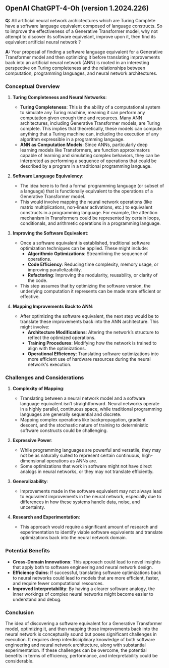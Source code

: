 
## OpenAI ChatGPT-4-Oh (version 1.2024.226)

**Q:** All artificial neural network archictectures which are Turing Complete have a software language equivalent composed of language constructs. So to improve the effectiveness of a Generative Transformer model, why not attempt to discover its software equivelant, improve upon it, then find its equivalent artificial neural network ?

**A:** Your proposal of finding a software language equivalent for a Generative Transformer model and then optimizing it before translating improvements back into an artificial neural network (ANN) is rooted in an interesting perspective on Turing completeness and the relationships between computation, programming languages, and neural network architectures.

### Conceptual Overview

1. **Turing Completeness and Neural Networks**:
    - **Turing Completeness**: This is the ability of a computational system to simulate any Turing machine, meaning it can perform any computation given enough time and resources. Many ANN architectures, including Generative Transformer models, are Turing complete. This implies that theoretically, these models can compute anything that a Turing machine can, including the execution of any algorithm expressible in a programming language.
    - **ANN as Computation Models**: Since ANNs, particularly deep learning models like Transformers, are function approximators capable of learning and simulating complex behaviors, they can be interpreted as performing a sequence of operations that could be described by a program in a traditional programming language.

2. **Software Language Equivalency**:
    - The idea here is to find a formal programming language (or subset of a language) that is functionally equivalent to the operations of a Generative Transformer model.
    - This would involve mapping the neural network operations (like matrix multiplications, non-linear activations, etc.) to equivalent constructs in a programming language. For example, the attention mechanism in Transformers could be represented by certain loops, conditionals, and arithmetic operations in a programming language.

3. **Improving the Software Equivalent**:
    - Once a software equivalent is established, traditional software optimization techniques can be applied. These might include:
        - **Algorithmic Optimizations**: Streamlining the sequence of operations.
        - **Code Efficiency**: Reducing time complexity, memory usage, or improving parallelizability.
        - **Refactoring**: Improving the modularity, reusability, or clarity of the code.
    - This step assumes that by optimizing the software version, the underlying computation it represents can be made more efficient or effective.

4. **Mapping Improvements Back to ANN**:
    - After optimizing the software equivalent, the next step would be to translate these improvements back into the ANN architecture. This might involve:
        - **Architecture Modifications**: Altering the network’s structure to reflect the optimized operations.
        - **Training Procedures**: Modifying how the network is trained to align with the optimizations.
        - **Operational Efficiency**: Translating software optimizations into more efficient use of hardware resources during the neural network's execution.

### Challenges and Considerations

1. **Complexity of Mapping**:
    - Translating between a neural network model and a software language equivalent isn’t straightforward. Neural networks operate in a highly parallel, continuous space, while traditional programming languages are generally sequential and discrete.
    - Mapping complex operations like backpropagation, gradient descent, and the stochastic nature of training to deterministic software constructs could be challenging.

2. **Expressive Power**:
    - While programming languages are powerful and versatile, they may not be as naturally suited to represent certain continuous, high-dimensional operations as ANNs are.
    - Some optimizations that work in software might not have direct analogs in neural networks, or they may not translate efficiently.

3. **Generalizability**:
    - Improvements made in the software equivalent may not always lead to equivalent improvements in the neural network, especially due to differences in how these systems handle data, noise, and uncertainty.

4. **Research and Experimentation**:
    - This approach would require a significant amount of research and experimentation to identify viable software equivalents and translate optimizations back into the neural network domain.

### Potential Benefits

- **Cross-Domain Innovations**: This approach could lead to novel insights that apply both to software engineering and neural network design.
- **Efficiency Gains**: If successful, translating software optimizations back to neural networks could lead to models that are more efficient, faster, and require fewer computational resources.
- **Improved Interpretability**: By having a clearer software analogy, the inner workings of complex neural networks might become easier to understand and debug.

### Conclusion

The idea of discovering a software equivalent for a Generative Transformer model, optimizing it, and then mapping those improvements back into the neural network is conceptually sound but poses significant challenges in execution. It requires deep interdisciplinary knowledge of both software engineering and neural network architecture, along with substantial experimentation. If these challenges can be overcome, the potential benefits in terms of efficiency, performance, and interpretability could be considerable.
